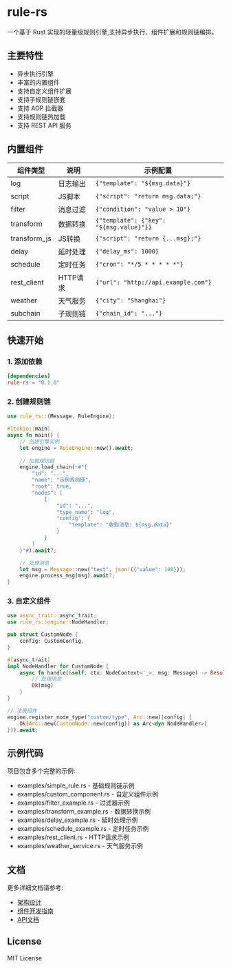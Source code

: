 # rule-rs

一个基于 Rust 实现的轻量级规则引擎,支持异步执行、组件扩展和规则链编排。

## 主要特性

- 异步执行引擎
- 丰富的内置组件
- 支持自定义组件扩展
- 支持子规则链嵌套
- 支持 AOP 拦截器
- 支持规则链热加载
- 支持 REST API 服务

## 内置组件

| 组件类型 | 说明 | 示例配置 |
|---------|------|---------|
| log | 日志输出 | `{"template": "${msg.data}"}` |
| script | JS脚本 | `{"script": "return msg.data;"}` |
| filter | 消息过滤 | `{"condition": "value > 10"}` |
| transform | 数据转换 | `{"template": {"key": "${msg.value}"}}` |
| transform_js | JS转换 | `{"script": "return {...msg};"}` |
| delay | 延时处理 | `{"delay_ms": 1000}` |
| schedule | 定时任务 | `{"cron": "*/5 * * * * *"}` |
| rest_client | HTTP请求 | `{"url": "http://api.example.com"}` |
| weather | 天气服务 | `{"city": "Shanghai"}` |
| subchain | 子规则链 | `{"chain_id": "..."}` |

## 快速开始

### 1. 添加依赖

```toml
[dependencies]
rule-rs = "0.1.0"
```

### 2. 创建规则链

```rust
use rule_rs::{Message, RuleEngine};

#[tokio::main]
async fn main() {
    // 创建引擎实例
    let engine = RuleEngine::new().await;
    
    // 加载规则链
    engine.load_chain(r#"{
        "id": "...",
        "name": "示例规则链",
        "root": true,
        "nodes": [
            {
                "id": "...", 
                "type_name": "log",
                "config": {
                    "template": "收到消息: ${msg.data}"
                }
            }
        ]
    }"#).await?;

    // 处理消息
    let msg = Message::new("test", json!({"value": 100}));
    engine.process_msg(msg).await?;
}
```

### 3. 自定义组件

```rust
use async_trait::async_trait;
use rule_rs::engine::NodeHandler;

pub struct CustomNode {
    config: CustomConfig,
}

#[async_trait]
impl NodeHandler for CustomNode {
    async fn handle(&self, ctx: NodeContext<'_>, msg: Message) -> Result<Message, RuleError> {
        // 处理消息
        Ok(msg)
    }
}

// 注册组件
engine.register_node_type("custom/type", Arc::new(|config| {
    Ok(Arc::new(CustomNode::new(config)) as Arc<dyn NodeHandler>)
})).await;
```

## 示例代码

项目包含多个完整的示例:

- examples/simple_rule.rs - 基础规则链示例
- examples/custom_component.rs - 自定义组件示例  
- examples/filter_example.rs - 过滤器示例
- examples/transform_example.rs - 数据转换示例
- examples/delay_example.rs - 延时处理示例
- examples/schedule_example.rs - 定时任务示例
- examples/rest_client.rs - HTTP请求示例
- examples/weather_service.rs - 天气服务示例

## 文档

更多详细文档请参考:

- [架构设计](docs/architecture.md)
- [组件开发指南](docs/component.md) 
- [API文档](docs/api.md)

## License

MIT License

